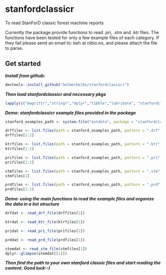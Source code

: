 
# stanfordclassicr

To read StanForD classic forest machine reports

Currently the package provide functions to read .pri, .stm and .ktr files. The functions have been tested for only a few example files of each category. If they fail please send an email to: beh at nibio.no, and please attach the file to parse. 

## Get started
**_Install from github:_**
```r
devtools::install_github("helmerbelbo/stanfordclassicr")

```
**_Then load stanfordclassicr and necessary pkgs_**
```r
lapply(c("magrittr","stringr","dplyr","tibble","lubridate", "stanfordclassicr"), library, character.only =T) 
```
**_Demo: stanfordclassicr example files provided in the package_**
```r
stanford_examples_path <- system.file("extdata", package = "stanfordclassicr")

drffiles <- list.files(path = stanford_examples_path, pattern = ".drf", full.names = T)
drffiles[1:2]

ktrfiles <- list.files(path = stanford_examples_path, pattern = ".ktr", full.names = T)
ktrfiles[1:2]

prifiles <- list.files(path = stanford_examples_path, pattern = ".pri", full.names = T)
prifiles[1:2]

stmfiles <- list.files(path = stanford_examples_path, pattern = ".stm", full.names = T)
stmfiles[1]

prdfiles <- list.files(path = stanford_examples_path, pattern = ".prd", full.names = T)
prdfiles[1:2]
```

**_Demo: using the main functions to read the example files and organize the data in a list structure_**
```r
drfdat <- read_drf_file(drffiles[1]) 

ktrdat <- read_ktr_file(ktrfiles[1])

pridat <- read_pri_file(prifiles[1])

prddat <- read_prd_file(prdfiles[1])

stemdat <- read_stm_file(stmfiles[1]) 
dplyr::glimpse(stemdat[[1]]) 

```
**_Then find the path to your own stanford classic files and start reading the content. Good luck:-)_**

